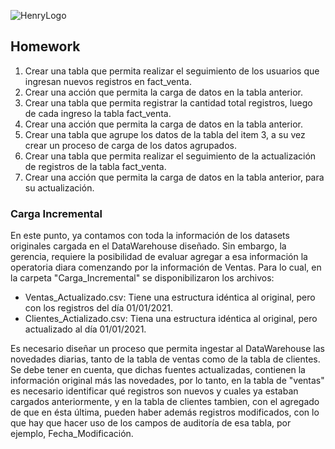 ![HenryLogo](https://d31uz8lwfmyn8g.cloudfront.net/Assets/logo-henry-white-lg.png)

## Homework

1. Crear una tabla que permita realizar el seguimiento de los usuarios que ingresan nuevos registros en fact_venta.
2. Crear una acción que permita la carga de datos en la tabla anterior.
3. Crear una tabla que permita registrar la cantidad total registros, luego de cada ingreso la tabla fact_venta.
4. Crear una acción que permita la carga de datos en la tabla anterior.
5. Crear una tabla que agrupe los datos de la tabla del item 3, a su vez crear un proceso de carga de los datos agrupados.
6. Crear una tabla que permita realizar el seguimiento de la actualización de registros de la tabla fact_venta.
7. Crear una acción que permita la carga de datos en la tabla anterior, para su actualización.

### Carga Incremental

En este punto, ya contamos con toda la información de los datasets originales cargada en el DataWarehouse diseñado. Sin embargo, la gerencia, requiere la posibilidad de evaluar agregar a esa información la operatoria diara comenzando por la información de Ventas. Para lo cual, en la carpeta "Carga_Incremental" se disponibilizaron los archivos:

* Ventas_Actualizado.csv: Tiene una estructura idéntica al original, pero con los registros del día 01/01/2021.
* Clientes_Actializado.csv: Tiena una estructura idéntica al original, pero actualizado al día 01/01/2021.

Es necesario diseñar un proceso que permita ingestar al DataWarehouse las novedades diarias, tanto de la tabla de ventas como de la tabla de clientes.
Se debe tener en cuenta, que dichas fuentes actualizadas, contienen la información original más las novedades, por lo tanto, en la tabla de "ventas" es necesario identificar qué registros son nuevos y cuales ya estaban cargados anteriormente, y en la tabla de clientes tambien, con el agregado de que en ésta última, pueden haber además registros modificados, con lo que hay que hacer uso de los campos de auditoría de esa tabla, por ejemplo, Fecha_Modificación.